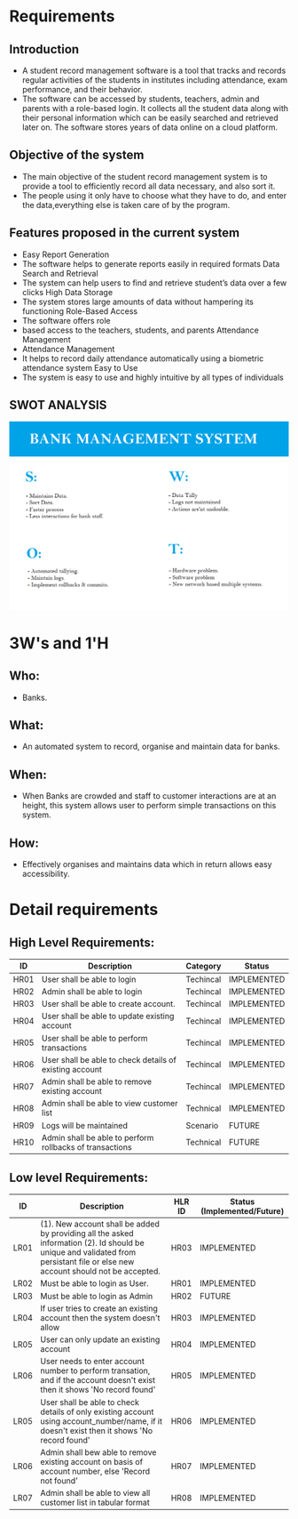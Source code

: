 # Requirements

## Introduction

-   A student record management software is a tool that tracks and records regular activities of the students in institutes including attendance, exam performance, and their behavior.
-   The software can be accessed by students, teachers, admin and parents with a role-based login. It collects all the student data along with their personal information which can be easily searched and retrieved later on. The software stores years of data online on a cloud platform.
## Objective of the system

-   The main objective of the student record management system is to provide a tool to efficiently record all data necessary, and also sort it.
-   The people using it only have to choose what they have to do, and enter the data,everything else is taken care of by the program.

## Features proposed in the current system

- Easy Report Generation
- The software helps to generate reports easily in required formats Data Search and Retrieval
- The system can help users to find and retrieve student’s data over a few clicks High Data Storage
- The system stores large amounts of data without hampering its functioning Role-Based Access
- The software offers role
- based access to the teachers, students, and parents Attendance Management
- Attendance Management
- It helps to record daily attendance automatically using a biometric attendance system Easy to Use
- The system is easy to use and highly intuitive by all types of individuals

## SWOT ANALYSIS

![SWOT Analysis](https://github.com/AdityaGautam05/LTTS-C-MiniProject/blob/main/images/swot.png)

# 3W&#39;s and 1&#39;H

## Who:

-   Banks.

## What:

-   An automated system to record, organise and maintain data for banks.

## When:

-   When Banks are crowded and staff to customer interactions are at an height, this system allows user to perform simple transactions on this system.

## How:

-   Effectively organises and maintains data which in return allows easy accessibility.

# Detail requirements

## High Level Requirements:

| ID   | Description                                              | Category  | Status      |
| ---- | -------------------------------------------------------- | --------- | ----------- |
| HR01 | User shall be able to login                              | Techincal | IMPLEMENTED |
| HR02 | Admin shall be able to login                             | Techincal | IMPLEMENTED |
| HR03 | User shall be able to create account.                    | Techincal | IMPLEMENTED |
| HR04 | User shall be able to update existing account            | Techincal | IMPLEMENTED |
| HR05 | User shall be able to perform transactions               | Techincal | IMPLEMENTED |
| HR06 | User shall be able to check details of existing account  | Techincal | IMPLEMENTED |
| HR07 | Admin shall be able to remove existing account           | Techincal | IMPLEMENTED |
| HR08 | Admin shall be able to view customer list                | Technical | IMPLEMENTED |
| HR09 | Logs will be maintained                                  | Scenario  | FUTURE      |
| HR10 | Admin shall be able to perform rollbacks of transactions | Technical | FUTURE      |

## Low level Requirements:

| ID   | Description                                                                                                                                                                    | HLR ID | Status (Implemented/Future) |
| ---- | ------------------------------------------------------------------------------------------------------------------------------------------------------------------------------ | ------ | --------------------------- |
| LR01 | (1). New account shall be added by providing all the asked information (2). Id should be unique and validated from persistant file or else new account should not be accepted. | HR03   | IMPLEMENTED                 |
| LR02 | Must be able to login as User.                                                                                                                                                 | HR01   | IMPLEMENTED                 |
| LR03 | Must be able to login as Admin                                                                                                                                                 | HR02   | FUTURE                      |
| LR04 | If user tries to create an existing account then the system doesn't allow                                                                                                      | HR03   | IMPLEMENTED                 |
| LR05 | User can only update an existing account                                                                                                                                       | HR04   | IMPLEMENTED                 |
| LR06 | User needs to enter account number to perform transation, and if the account doesn't exist then it shows 'No record found'                                                     | HR05   | IMPLEMENTED                 |
| LR05 | User shall be able to check details of only existing account using account_number/name, if it doesn't exist then it shows 'No record found'                                    | HR06   | IMPLEMENTED                 |
| LR06 | Admin shall bew able to remove existing account on basis of account number, else 'Record not found'                                                                            | HR07   | IMPLEMENTED                 |
| LR07 | Admin shall be able to view all customer list in tabular format                                                                                                                | HR08   | IMPLEMENTED                 |

